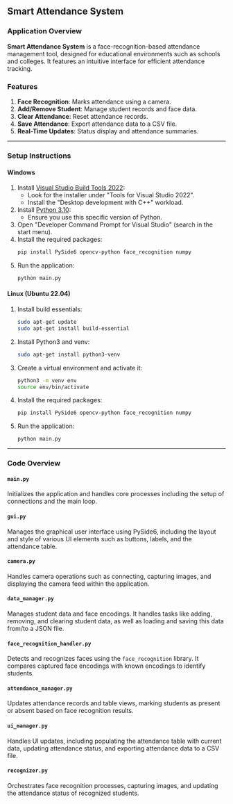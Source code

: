 ## Smart Attendance System

### Application Overview
**Smart Attendance System** is a face-recognition-based attendance management tool, designed for educational environments such as schools and colleges. It features an intuitive interface for efficient attendance tracking.

### Features
1. **Face Recognition**: Marks attendance using a camera.
2. **Add/Remove Student**: Manage student records and face data.
3. **Clear Attendance**: Reset attendance records.
4. **Save Attendance**: Export attendance data to a CSV file.
5. **Real-Time Updates**: Status display and attendance summaries.

---

### Setup Instructions

#### Windows
1. Install [Visual Studio Build Tools 2022](https://visualstudio.microsoft.com/visual-cpp-build-tools/):
   - Look for the installer under "Tools for Visual Studio 2022".
   - Install the "Desktop development with C++" workload.
2. Install [Python 3.10](https://www.python.org/downloads/release/python-3100/):
   - Ensure you use this specific version of Python.
3. Open "Developer Command Prompt for Visual Studio" (search in the start menu).
4. Install the required packages:
   ```bash
   pip install PySide6 opencv-python face_recognition numpy
   ```
5. Run the application:
   ```bash
   python main.py
   ```

#### Linux (Ubuntu 22.04)
1. Install build essentials:
   ```bash
   sudo apt-get update
   sudo apt-get install build-essential
   ```
2. Install Python3 and venv:
   ```bash
   sudo apt-get install python3-venv
   ```
3. Create a virtual environment and activate it:
   ```bash
   python3 -m venv env
   source env/bin/activate
   ```
4. Install the required packages:
   ```bash
   pip install PySide6 opencv-python face_recognition numpy
   ```
5. Run the application:
   ```bash
   python main.py
   ```

---

### Code Overview

#### `main.py`
Initializes the application and handles core processes including the setup of connections and the main loop.

#### `gui.py`
Manages the graphical user interface using PySide6, including the layout and style of various UI elements such as buttons, labels, and the attendance table.

#### `camera.py`
Handles camera operations such as connecting, capturing images, and displaying the camera feed within the application.

#### `data_manager.py`
Manages student data and face encodings. It handles tasks like adding, removing, and clearing student data, as well as loading and saving this data from/to a JSON file.

#### `face_recognition_handler.py`
Detects and recognizes faces using the `face_recognition` library. It compares captured face encodings with known encodings to identify students.

#### `attendance_manager.py`
Updates attendance records and table views, marking students as present or absent based on face recognition results.

#### `ui_manager.py`
Handles UI updates, including populating the attendance table with current data, updating attendance status, and exporting attendance data to a CSV file.

#### `recognizer.py`
Orchestrates face recognition processes, capturing images, and updating the attendance status of recognized students.
